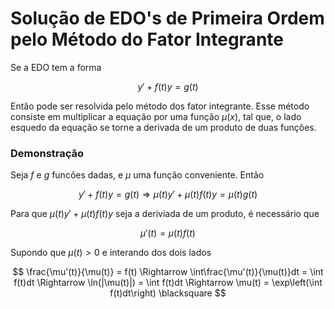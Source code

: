 # Solução de EDO's de Primeira Ordem pelo Método do Fator Integrante

Se a EDO tem a forma

$$
y' + f(t)y = g(t)
$$

Então pode ser resolvida pelo método dos fator integrante. Esse método consiste em multiplicar a equação por uma função $\mu(x)$, tal que, o lado esquedo da equação se torne a derivada de um produto de duas funções.

### Demonstração
Seja $f$ e $g$ funcões dadas, e $\mu$ uma função conveniente. Então

$$
y' + f(t)y = g(t)
\Rightarrow
\mu(t)y' + \mu(t)f(t)y = \mu(t)g(t)
$$

Para que $\mu(t)y' + \mu(t)f(t)y$ seja a deriviada de um produto, é necessário que

$$
\mu'(t) = \mu(t)f(t)
$$

Supondo que $\mu(t)> 0$ e interando dos dois lados

$$
\frac{\mu'(t)}{\mu(t)} = f(t)
\Rightarrow
\int\frac{\mu'(t)}{\mu(t)}dt = \int f(t)dt
\Rightarrow
\ln(|\mu(t)|) = \int f(t)dt
\Rightarrow
\mu(t) = \exp\left(\int f(t)dt\right)
\blacksquare
$$